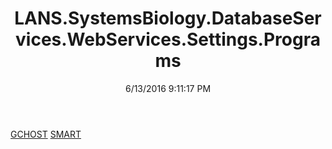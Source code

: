 ﻿---
title: LANS.SystemsBiology.DatabaseServices.WebServices.Settings.Programs
date: 6/13/2016 9:11:17 PM
---

[GCHOST](T-LANS.SystemsBiology.DatabaseServices.WebServices.Settings.Programs.GCHOST.html)
[SMART](T-LANS.SystemsBiology.DatabaseServices.WebServices.Settings.Programs.SMART.html)
